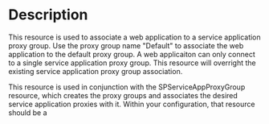 ﻿# Description

This resource is used to associate a web application to a service application
proxy group. Use the proxy group name "Default" to associate the web
application to the default proxy group. A web applicaiton can only connect to
a single service application proxy group. This resource will overright the
existing service application proxy group association.

This resource is used in conjunction with the SPServiceAppProxyGroup resource,
which creates the proxy groups and associates the desired service application
proxies with it. Within your configuration, that resource should be a
